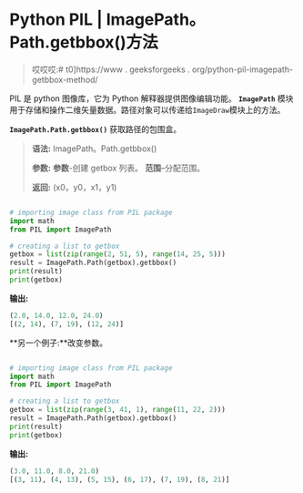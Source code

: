 # Python PIL | ImagePath。Path.getbbox()方法

> 哎哎哎:# t0]https://www . geeksforgeeks . org/python-pil-imagepath-getbbox-method/

PIL 是 python 图像库，它为 Python 解释器提供图像编辑功能。 **`ImagePath`** 模块用于存储和操作二维矢量数据。路径对象可以传递给`ImageDraw`模块上的方法。

**`ImagePath.Path.getbbox()`** 获取路径的包围盒。

> **语法:** ImagePath。Path.getbbox()
> 
> **参数:**
> **参数**-创建 getbox 列表。
> **范围**–分配范围。
> 
> **返回:** (x0，y0，x1，y1)

```py

# importing image class from PIL package
import math
from PIL import ImagePath

# creating a list to getbox 
getbox = list(zip(range(2, 51, 5), range(14, 25, 5)))
result = ImagePath.Path(getbox).getbbox()
print(result)
print(getbox)
```

**输出:**

```py
(2.0, 14.0, 12.0, 24.0)
[(2, 14), (7, 19), (12, 24)]

```

**另一个例子:**改变参数。

```py

# importing image class from PIL package
import math
from PIL import ImagePath

# creating a list to getbox 
getbox = list(zip(range(3, 41, 1), range(11, 22, 2)))
result = ImagePath.Path(getbox).getbbox()
print(result)
print(getbox)
```

**输出:**

```py
(3.0, 11.0, 8.0, 21.0)
[(3, 11), (4, 13), (5, 15), (6, 17), (7, 19), (8, 21)]

```